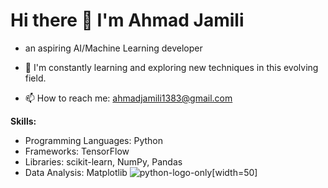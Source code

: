 # Hi there 👋 I'm Ahmad Jamili 

- an aspiring AI/Machine Learning developer
  
- 🌱 I'm constantly learning and exploring new techniques in this evolving field.

- 📫 How to reach me: ahmadjamili1383@gmail.com

**Skills:**
- Programming Languages: Python
- Frameworks: TensorFlow
- Libraries: scikit-learn, NumPy, Pandas
- Data Analysis: Matplotlib
![python-logo-only](https://github.com/ahmadjamili/ahmadjamili/assets/119890199/b079e885-ad06-469d-9387-71e4584e8060)[width=50]

